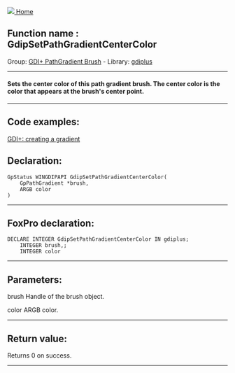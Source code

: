 [<img src="../../images/home.png"> Home ](https://github.com/VFPX/Win32API)  

## Function name : GdipSetPathGradientCenterColor
Group: [GDI+ PathGradient Brush](../../functions_group.md#GDIplus_PathGradient_Brush)  -  Library: [gdiplus](../../Libraries.md#gdiplus)  
***  


#### Sets the center color of this path gradient brush. The center color is the color that appears at the brush's center point.
***  


## Code examples:
[GDI+: creating a gradient](../../samples/sample_596.md)  

## Declaration:
```foxpro  
GpStatus WINGDIPAPI GdipSetPathGradientCenterColor(
	GpPathGradient *brush,
	ARGB color
)  
```  
***  


## FoxPro declaration:
```foxpro  
DECLARE INTEGER GdipSetPathGradientCenterColor IN gdiplus;
	INTEGER brush,;
	INTEGER color  
```  
***  


## Parameters:
brush
Handle of the brush object.

color
ARGB color.  
***  


## Return value:
Returns 0 on success.  
***  

